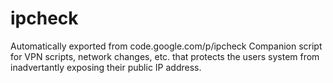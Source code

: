 # ipcheck
Automatically exported from code.google.com/p/ipcheck    Companion script for VPN scripts, network changes, etc. that protects the users system from inadvertantly exposing their public IP address.
